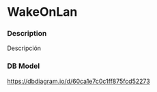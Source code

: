 # WakeOnLan

### Description
Descripción

### DB Model
https://dbdiagram.io/d/60ca1e7c0c1ff875fcd52273
